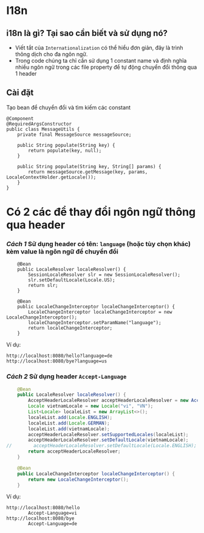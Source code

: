 # I18n

## i18n là gì? Tại sao cần biết và sử dụng nó?

- Viết tắt của `Internationalization` có thể hiểu đơn giản, đây là trình thông dịch cho đa ngôn ngữ.
- Trong code chúng ta chỉ cần sử dụng 1 constant name và định nghĩa nhiều ngôn ngữ trong các file property để tự động chuyển đổi thông qua 1 header

## Cài đặt

Tạo bean để chuyển đổi và tìm kiếm các constant

```text
@Component
@RequiredArgsConstructor
public class MessageUtils {
    private final MessageSource messageSource;

    public String populate(String key) {
        return populate(key, null);
    }

    public String populate(String key, String[] params) {
        return messageSource.getMessage(key, params, LocaleContextHolder.getLocale());
    }
}

```

# Có 2 các để thay đổi ngôn ngữ thông qua header


### *Cách 1* Sử dụng header có tên: `language`  (hoặc tùy chọn khác) kèm value là ngôn ngữ để chuyển đổi

```text
    @Bean
    public LocaleResolver localeResolver() {
        SessionLocaleResolver slr = new SessionLocaleResolver();
        slr.setDefaultLocale(Locale.US);
        return slr;
    }

    @Bean
    public LocaleChangeInterceptor localeChangeInterceptor() {
        LocaleChangeInterceptor localeChangeInterceptor = new LocaleChangeInterceptor();
        localeChangeInterceptor.setParamName("language");
        return localeChangeInterceptor;
    }

```

Ví dụ:
```text
http://localhost:8080/hello?language=de
http://localhost:8080/bye?language=us

```

### *Cách 2* Sử dụng header `Accept-Language`

```java
    @Bean
    public LocaleResolver localeResolver() {
        AcceptHeaderLocaleResolver acceptHeaderLocaleResolver = new AcceptHeaderLocaleResolver();
        Locale vietnamLocale = new Locale("vi", "VN");
        List<Locale> localeList = new ArrayList<>();
        localeList.add(Locale.ENGLISH);
        localeList.add(Locale.GERMAN);
        localeList.add(vietnamLocale);
        acceptHeaderLocaleResolver.setSupportedLocales(localeList);
        acceptHeaderLocaleResolver.setDefaultLocale(vietnamLocale);
//        acceptHeaderLocaleResolver.setDefaultLocale(Locale.ENGLISH);
        return acceptHeaderLocaleResolver;
    }

    @Bean
    public LocaleChangeInterceptor localeChangeInterceptor() {
        return new LocaleChangeInterceptor();
    }
```

Ví dụ:
```
http://localhost:8080/hello
        Accept-Language=vi
http://localhost:8080/bye
        Accept-Language=de
```





